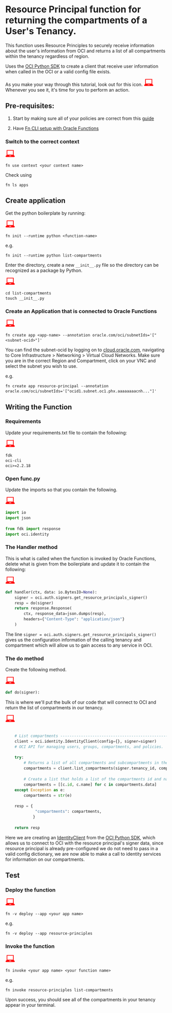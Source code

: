 # Resource Principal function for returning the compartments of a User's Tenancy.

This function uses Resource Principles to securely receive information about the user's information from OCI and returns a list of all compartments within the tenancy regardless of region.

  Uses the [OCI Python SDK](https://oracle-cloud-infrastructure-python-sdk.readthedocs.io/en/latest/index.html) to create a client that receive user information when called in the OCI or a valid config file exists.

  As you make your way through this tutorial, look out for this icon. ![user input icon](https://raw.githubusercontent.com/arodri202/oci-rp-list-compartments/master/images/userinput.png) Whenever you see it, it's time for you to perform an action.


Pre-requisites:
---------------
  1. Start by making sure all of your policies are correct from this [guide](https://preview.oci.oraclecorp.com/iaas/Content/Functions/Tasks/functionscreatingpolicies.htm?tocpath=Services%7CFunctions%7CPreparing%20for%20Oracle%20Functions%7CConfiguring%20Your%20Tenancy%20for%20Function%20Development%7C_____4)

  2. Have [Fn CLI setup with Oracle Functions](https://preview.oci.oraclecorp.com/iaas/Content/Functions/Tasks/functionsconfiguringclient.htm?tocpath=Services%7CFunctions%7CPreparing%20for%20Oracle%20Functions%7CConfiguring%20Your%20Client%20Environment%20for%20Function%20Development%7C_____0)

### Switch to the correct context
  ![user input icon](https://raw.githubusercontent.com/arodri202/oci-rp-list-compartments/master/images/userinput.png)
  ```
  fn use context <your context name>
  ```
  Check using
  ```
  fn ls apps
  ```

Create application
------------------
  Get the python boilerplate by running:

  ![user input icon](https://raw.githubusercontent.com/arodri202/oci-rp-list-compartments/master/images/userinput.png)
  ```
  fn init --runtime python <function-name>
  ```
  e.g.
  ```
  fn init --runtime python list-compartments
  ```
  Enter the directory, create a new `__init__.py` file so the directory can be recognized as a package by Python.

  ![user input icon](https://raw.githubusercontent.com/arodri202/oci-rp-list-compartments/master/images/userinput.png)
  ```
  cd list-compartments
  touch __init__.py
  ```

### Create an Application that is connected to Oracle Functions
  ![user input icon](https://raw.githubusercontent.com/arodri202/oci-rp-list-compartments/master/images/userinput.png)
  ```
  fn create app <app-name> --annotation oracle.com/oci/subnetIds='["<subnet-ocid>"]'
  ```
  You can find the subnet-ocid by logging on to [cloud.oracle.com](https://cloud.oracle.com/en_US/sign-in), navigating to Core Infrastructure > Networking > Virtual Cloud Networks. Make sure you are in the correct Region and Compartment, click on your VNC and select the subnet you wish to use.

  e.g.
  ```
  fn create app resource-principal --annotation oracle.com/oci/subnetIds='["ocid1.subnet.oc1.phx.aaaaaaaacnh..."]'
  ```

Writing the Function
------------------
### Requirements
  Update your requirements.txt file to contain the following:

  ![user input icon](https://raw.githubusercontent.com/arodri202/oci-rp-list-compartments/master/images/userinput.png)
  ```
  fdk
  oci-cli
  oci>=2.2.18
  ```

### Open func.py
  Update the imports so that you contain the following.

  ![user input icon](https://raw.githubusercontent.com/arodri202/oci-rp-list-compartments/master/images/userinput.png)
  ```python
  import io
  import json

  from fdk import response
  import oci.identity
  ```

### The Handler method
  This is what is called when the function is invoked by Oracle Functions, delete what is given from the boilerplate and update it to contain the following:

  ![user input icon](https://raw.githubusercontent.com/arodri202/oci-rp-list-compartments/master/images/userinput.png)
  ```python
  def handler(ctx, data: io.BytesIO=None):
      signer = oci.auth.signers.get_resource_principals_signer()
      resp = do(signer)
      return response.Response(
          ctx, response_data=json.dumps(resp),
          headers={"Content-Type": "application/json"}
      )
  ```
  The line `signer = oci.auth.signers.get_resource_principals_signer()` gives us the configuration information of the calling tenancy and compartment which will allow us to gain access to any service in OCI.

### The do method
  Create the following method.

  ![user input icon](https://raw.githubusercontent.com/arodri202/oci-rp-list-compartments/master/images/userinput.png)
  ```python
  def do(signer):
  ```
  This is where we'll put the bulk of our code that will connect to OCI and return the list of compartments in our tenancy.

  ![user input icon](https://raw.githubusercontent.com/arodri202/oci-rp-list-compartments/master/images/userinput.png)
  ```python

      # List compartments --------------------------------------------------------------------------------
      client = oci.identity.IdentityClient(config={}, signer=signer)
      # OCI API for managing users, groups, compartments, and policies.

      try:
          # Returns a list of all compartments and subcompartments in the tenancy (root compartment)
          compartments = client.list_compartments(signer.tenancy_id, compartment_id_in_subtree=True, access_level='ANY')

          # Create a list that holds a list of the compartments id and name next to each other.
          compartments = [[c.id, c.name] for c in compartments.data]
      except Exception as e:
          compartments = str(e)

      resp = {
               "compartments": compartments,
              }

      return resp
  ```
  Here we are creating an [IdentityClient](https://oracle-cloud-infrastructure-python-sdk.readthedocs.io/en/latest/api/identity/client/oci.identity.IdentityClient.html) from the [OCI Python SDK](https://oracle-cloud-infrastructure-python-sdk.readthedocs.io/en/latest/index.html), which allows us to connect to OCI with the resource principal's signer data, since resource principal is already pre-configured we do not need to pass in a valid config dictionary, we are now able to make a call to identity services for information on our compartments.

Test
----
### Deploy the function

  ![user input icon](https://raw.githubusercontent.com/arodri202/oci-rp-list-compartments/master/images/userinput.png)
  ```
  fn -v deploy --app <your app name>
  ```

  e.g.

  ```
  fn -v deploy --app resource-principles
  ```

### Invoke the function

  ![user input icon](https://raw.githubusercontent.com/arodri202/oci-rp-list-compartments/master/images/userinput.png)
  ```
  fn invoke <your app name> <your function name>
  ```

  e.g.

  ```
  fn invoke resource-principles list-compartments
  ```
  Upon success, you should see all of the compartments in your tenancy appear in your terminal.
